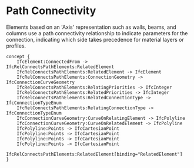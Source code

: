 Path Connectivity
=================

Elements based on an 'Axis' representation such as walls, beams, and columns use a path connectivity relationship to indicate parameters for the connection, indicating which side takes precedence for material layers or profiles.

```
concept {
    IfcElement:ConnectedFrom -> IfcRelConnectsPathElements:RelatedElement
    IfcRelConnectsPathElements:RelatedElement -> IfcElement
    IfcRelConnectsPathElements:ConnectionGeometry -> IfcConnectionCurveGeometry
    IfcRelConnectsPathElements:RelatingPriorities -> IfcInteger
    IfcRelConnectsPathElements:RelatedPriorities -> IfcInteger
    IfcRelConnectsPathElements:RelatedConnectionType -> IfcConnectionTypeEnum
    IfcRelConnectsPathElements:RelatingConnectionType -> IfcConnectionTypeEnum
    IfcConnectionCurveGeometry:CurveOnRelatingElement -> IfcPolyline
    IfcConnectionCurveGeometry:CurveOnRelatedElement -> IfcPolyline
    IfcPolyline:Points -> IfcCartesianPoint
    IfcPolyline:Points -> IfcCartesianPoint
    IfcPolyline:Points -> IfcCartesianPoint
    IfcPolyline:Points -> IfcCartesianPoint
    IfcRelConnectsPathElements:RelatedElement[binding="RelatedElement"]
}
```
